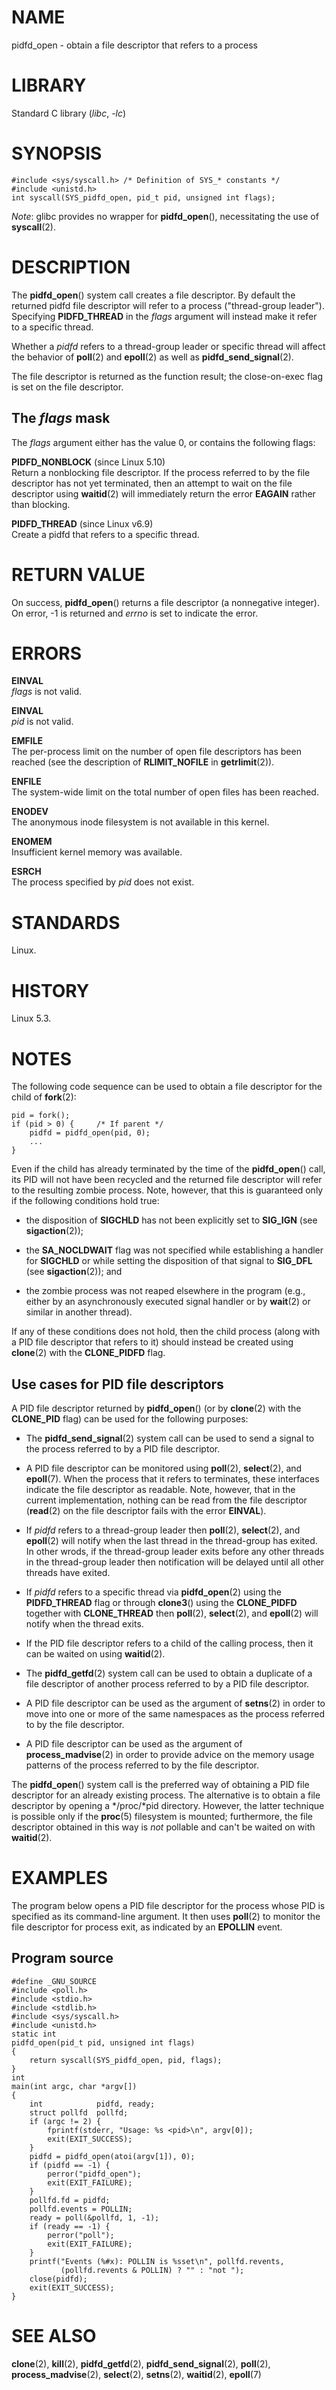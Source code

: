 # NAME

pidfd_open - obtain a file descriptor that refers to a process

# LIBRARY

Standard C library (*libc*, *-lc*)

# SYNOPSIS

    #include <sys/syscall.h> /* Definition of SYS_* constants */
    #include <unistd.h>
    int syscall(SYS_pidfd_open, pid_t pid, unsigned int flags);

*Note*: glibc provides no wrapper for **pidfd_open**(), necessitating
the use of **syscall**(2).

# DESCRIPTION

The **pidfd_open**() system call creates a file descriptor. By default
the returned pidfd file descriptor will refer to a process
("thread-group leader"). Specifying **PIDFD_THREAD** in the *flags*
argument will instead make it refer to a specific thread.

Whether a *pidfd* refers to a thread-group leader or specific thread
will affect the behavior of **poll**(2) and **epoll**(2) as well as
**pidfd_send_signal**(2).

The file descriptor is returned as the function result; the
close-on-exec flag is set on the file descriptor.

## The *flags* mask

The *flags* argument either has the value 0, or contains the following
flags:

**PIDFD_NONBLOCK** (since Linux 5.10)  
Return a nonblocking file descriptor. If the process referred to by the
file descriptor has not yet terminated, then an attempt to wait on the
file descriptor using **waitid**(2) will immediately return the error
**EAGAIN** rather than blocking.

**PIDFD_THREAD** (since Linux v6.9)  
Create a pidfd that refers to a specific thread.

# RETURN VALUE

On success, **pidfd_open**() returns a file descriptor (a nonnegative
integer). On error, -1 is returned and *errno* is set to indicate the
error.

# ERRORS

**EINVAL**  
*flags* is not valid.

**EINVAL**  
*pid* is not valid.

**EMFILE**  
The per-process limit on the number of open file descriptors has been
reached (see the description of **RLIMIT_NOFILE** in **getrlimit**(2)).

**ENFILE**  
The system-wide limit on the total number of open files has been
reached.

**ENODEV**  
The anonymous inode filesystem is not available in this kernel.

**ENOMEM**  
Insufficient kernel memory was available.

**ESRCH**  
The process specified by *pid* does not exist.

# STANDARDS

Linux.

# HISTORY

Linux 5.3.

# NOTES

The following code sequence can be used to obtain a file descriptor for
the child of **fork**(2):

    pid = fork();
    if (pid > 0) {     /* If parent */
        pidfd = pidfd_open(pid, 0);
        ...
    }

Even if the child has already terminated by the time of the
**pidfd_open**() call, its PID will not have been recycled and the
returned file descriptor will refer to the resulting zombie process.
Note, however, that this is guaranteed only if the following conditions
hold true:

- the disposition of **SIGCHLD** has not been explicitly set to
  **SIG_IGN** (see **sigaction**(2));

- the **SA_NOCLDWAIT** flag was not specified while establishing a
  handler for **SIGCHLD** or while setting the disposition of that
  signal to **SIG_DFL** (see **sigaction**(2)); and

- the zombie process was not reaped elsewhere in the program (e.g.,
  either by an asynchronously executed signal handler or by **wait**(2)
  or similar in another thread).

If any of these conditions does not hold, then the child process (along
with a PID file descriptor that refers to it) should instead be created
using **clone**(2) with the **CLONE_PIDFD** flag.

## Use cases for PID file descriptors

A PID file descriptor returned by **pidfd_open**() (or by **clone**(2)
with the **CLONE_PID** flag) can be used for the following purposes:

- The **pidfd_send_signal**(2) system call can be used to send a signal
  to the process referred to by a PID file descriptor.

- A PID file descriptor can be monitored using **poll**(2),
  **select**(2), and **epoll**(7). When the process that it refers to
  terminates, these interfaces indicate the file descriptor as readable.
  Note, however, that in the current implementation, nothing can be read
  from the file descriptor (**read**(2) on the file descriptor fails
  with the error **EINVAL**).

- If *pidfd* refers to a thread-group leader then **poll**(2),
  **select**(2), and **epoll**(2) will notify when the last thread in
  the thread-group has exited. In other wrods, if the thread-group
  leader exits before any other threads in the thread-group leader then
  notification will be delayed until all other threads have exited.

- If *pidfd* refers to a specific thread via **pidfd_open**(2) using the
  **PIDFD_THREAD** flag or through **clone3**() using the
  **CLONE_PIDFD** together with **CLONE_THREAD** then **poll**(2),
  **select**(2), and **epoll**(2) will notify when the thread exits.

- If the PID file descriptor refers to a child of the calling process,
  then it can be waited on using **waitid**(2).

- The **pidfd_getfd**(2) system call can be used to obtain a duplicate
  of a file descriptor of another process referred to by a PID file
  descriptor.

- A PID file descriptor can be used as the argument of **setns**(2) in
  order to move into one or more of the same namespaces as the process
  referred to by the file descriptor.

- A PID file descriptor can be used as the argument of
  **process_madvise**(2) in order to provide advice on the memory usage
  patterns of the process referred to by the file descriptor.

The **pidfd_open**() system call is the preferred way of obtaining a PID
file descriptor for an already existing process. The alternative is to
obtain a file descriptor by opening a */proc/*pid directory. However,
the latter technique is possible only if the **proc**(5) filesystem is
mounted; furthermore, the file descriptor obtained in this way is *not*
pollable and can't be waited on with **waitid**(2).

# EXAMPLES

The program below opens a PID file descriptor for the process whose PID
is specified as its command-line argument. It then uses **poll**(2) to
monitor the file descriptor for process exit, as indicated by an
**EPOLLIN** event.

## Program source

    #define _GNU_SOURCE
    #include <poll.h>
    #include <stdio.h>
    #include <stdlib.h>
    #include <sys/syscall.h>
    #include <unistd.h>
    static int
    pidfd_open(pid_t pid, unsigned int flags)
    {
        return syscall(SYS_pidfd_open, pid, flags);
    }
    int
    main(int argc, char *argv[])
    {
        int            pidfd, ready;
        struct pollfd  pollfd;
        if (argc != 2) {
            fprintf(stderr, "Usage: %s <pid>\n", argv[0]);
            exit(EXIT_SUCCESS);
        }
        pidfd = pidfd_open(atoi(argv[1]), 0);
        if (pidfd == -1) {
            perror("pidfd_open");
            exit(EXIT_FAILURE);
        }
        pollfd.fd = pidfd;
        pollfd.events = POLLIN;
        ready = poll(&pollfd, 1, -1);
        if (ready == -1) {
            perror("poll");
            exit(EXIT_FAILURE);
        }
        printf("Events (%#x): POLLIN is %sset\n", pollfd.revents,
               (pollfd.revents & POLLIN) ? "" : "not ");
        close(pidfd);
        exit(EXIT_SUCCESS);
    }

# SEE ALSO

**clone**(2), **kill**(2), **pidfd_getfd**(2), **pidfd_send_signal**(2),
**poll**(2), **process_madvise**(2), **select**(2), **setns**(2),
**waitid**(2), **epoll**(7)
